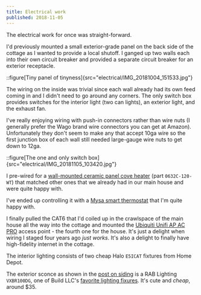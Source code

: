 ```yaml
---
title: Electrical work
published: 2018-11-05
---
```


The electrical work for once was straight-forward.

I'd previously mounted a small exterior-grade panel on the back side of the cottage as I wanted to provide a local shutoff.
I ganged up two walls each into their own circuit breaker and provided a separate circuit breaker for an exterior receptacle.

::figure[Tiny panel of tinyness]{src="electrical/IMG_20181004_151533.jpg"}

The wiring on the inside was trivial since each wall already had its own feed coming in and I didn't need to go around any corners.
The only switch box provides switches for the interior light (two can lights), an exterior light, and the exhaust fan.

I've really enjoying wiring with push-in connectors rather than wire nuts (I generally prefer the Wago brand wire connectors you can get at Amazon).
Unfortunately they don't seem to make any that accept 10ga wire so the first junction box of each wall still needed large-gauge wire nuts to get down to 12ga.

::figure[The one and only switch box]{src="electrical/IMG_20181105_103420.jpg"}

I pre-wired for a [wall-mounted ceramic panel cove heater](https://electricheat.com/products/coves/) (part `0632C-120-WT`) that matched
other ones that we already had in our main house and were quite happy with.

I've ended up controlling it with a [Mysa smart thermostat](https://getmysa.com/) that I'm quite happy with.

I finally pulled the CAT6 that I'd coiled up in the crawlspace of the main house all the way into the cottage and mounted the
[Ubiquiti Unifi AP AC PRO](https://www.ui.com/unifi/unifi-ap-ac-pro/) access point - the fourth one for the house.
It's just a delight when wiring I staged four years ago _just works_.
It's also a delight to finally have high-fidelity internet in the cottage.

The interior lighting consists of two cheap Halo `E5ICAT` fixtures from Home Depot.

The exterior sconce as shown in the [post on siding](/posts/cottage/siding/)
is a RAB Lighting `VXBR100DG`, one of Build LLC's [favorite lighting fixures](https://blog.buildllc.com/2008/02/lighting/).
It's cute and _cheap_, around \$35.
